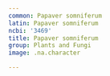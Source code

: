 ```yaml
---
common: Papaver somniferum
latin: Papaver somniferum
ncbi: '3469'
title: Papaver somniferum
group: Plants and Fungi
image: .na.character

---
```

